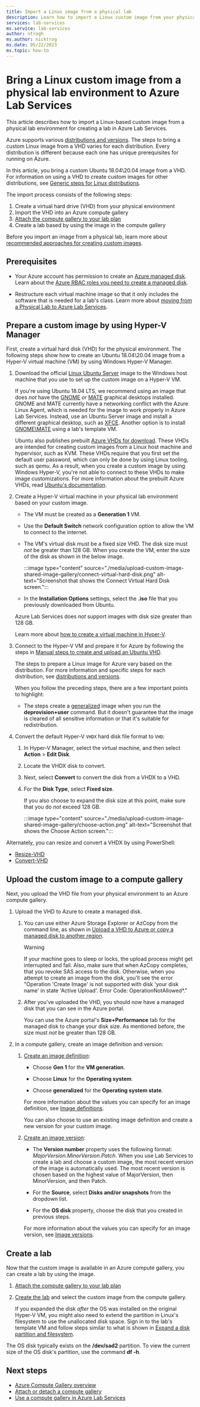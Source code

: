```yaml
---
title: Import a Linux image from a physical lab
description: Learn how to import a Linux custom image from your physical lab environment into Azure Lab Services.
services: lab-services
ms.service: lab-services
author: ntrogh
ms.author: nicktrog
ms.date: 05/22/2023
ms.topic: how-to
---
```


# Bring a Linux custom image from a physical lab environment to Azure Lab Services

This article describes how to import a Linux-based custom image from a physical lab environment for creating a lab in Azure Lab Services. 

Azure supports various [distributions and versions](/azure/virtual-machines/linux/create-upload-generic). The steps to bring a custom Linux image from a VHD varies for each distribution. Every distribution is different because each one has unique prerequisites for running on Azure.

In this article, you bring a custom Ubuntu 18.04\20.04 image from a VHD. For information on using a VHD to create custom images for other distributions, see [Generic steps for Linux distributions](/azure/virtual-machines/linux/create-upload-generic).

The import process consists of the following steps:

1. Create a virtual hard drive (VHD) from your physical environment
1. Import the VHD into an Azure compute gallery
1. [Attach the compute gallery to your lab plan](/azure/lab-services/how-to-attach-detach-shared-image-gallery)
1. Create a lab based by using the image in the compute gallery

Before you import an image from a physical lab, learn more about [recommended approaches for creating custom images](approaches-for-custom-image-creation.md).

## Prerequisites

- Your Azure account has permission to create an [Azure managed disk](/azure/virtual-machines/managed-disks-overview). Learn about the [Azure RBAC roles you need to create a managed disk](/azure/virtual-machines/windows/disks-upload-vhd-to-managed-disk-powershell#assign-rbac-role).

- Restructure each virtual machine image so that it only includes the software that is needed for a lab's class. Learn more about [moving from a Physical Lab to Azure Lab Services](./concept-migrating-physical-labs.md).

## Prepare a custom image by using Hyper-V Manager

First, create a virtual hard disk (VHD) for the physical environment. The following steps show how to create an Ubuntu 18.04\20.04 image from a Hyper-V virtual machine (VM) by using Windows Hyper-V Manager.

1. Download the official [Linux Ubuntu Server](https://ubuntu.com/server/docs) image to the Windows host machine that you use to set up the custom image on a Hyper-V VM.

    If you're using Ubuntu 18.04 LTS, we recommend using an image that does *not* have the [GNOME](https://www.gnome.org/) or [MATE](https://mate-desktop.org/) graphical desktops installed. GNOME and MATE currently have a networking conflict with the Azure Linux Agent, which is needed for the image to work properly in Azure Lab Services. Instead, use an Ubuntu Server image and install a different graphical desktop, such as [XFCE](https://www.xfce.org/).  Another option is to install [GNOME\MATE](https://aka.ms/azlabs/scripts/LinuxDesktop-GnomeMate) using a lab's template VM.
    
    Ubuntu also publishes prebuilt [Azure VHDs for download](https://cloud-images.ubuntu.com/). These VHDs are intended for creating custom images from a Linux host machine and hypervisor, such as KVM. These VHDs require that you first set the default user password, which can only be done by using Linux tooling, such as *qemu*. As a result, when you create a custom image by using Windows Hyper-V, you're not able to connect to these VHDs to make image customizations. For more information about the prebuilt Azure VHDs, read [Ubuntu's documentation](https://help.ubuntu.com/community/UEC/Images?_ga=2.114783623.1858181609.1624392241-1226151842.1623682781#QEMU_invocation).
    
1. Create a Hyper-V virtual machine in your physical lab environment based on your custom image.

    - The VM must be created as a **Generation 1** VM.
    - Use the **Default Switch** network configuration option to allow the VM to connect to the internet.
    - The VM's virtual disk must be a fixed size VHD. The disk size must *not* be greater than 128 GB. When you create the VM, enter the size of the disk as shown in the below image.

        :::image type="content" source="./media/upload-custom-image-shared-image-gallery/connect-virtual-hard-disk.png" alt-text="Screenshot that shows the Connect Virtual Hard Disk screen.":::

    - In the **Installation Options** settings, select the **.iso** file that you previously downloaded from Ubuntu.

    Azure Lab Services does *not* support images with disk size greater than 128 GB.

    Learn more about [how to create a virtual machine in Hyper-V](/windows-server/virtualization/hyper-v/get-started/create-a-virtual-machine-in-hyper-v).

1. Connect to the Hyper-V VM and prepare it for Azure by following the steps in [Manual steps to create and upload an Ubuntu VHD](/azure/virtual-machines/linux/create-upload-ubuntu#manual-steps).

    The steps to prepare a Linux image for Azure vary based on the distribution. For more information and specific steps for each distribution, see [distributions and versions](/azure/virtual-machines/linux/create-upload-generic).

    When you follow the preceding steps, there are a few important points to highlight:

    - The steps create a [generalized](/azure/virtual-machines/shared-image-galleries#generalized-and-specialized-images) image when you run the **deprovision+user** command. But it doesn't guarantee that the image is cleared of all sensitive information or that it's suitable for redistribution.

1. Convert the default Hyper-V `VHDX` hard disk file format to `VHD`:

    1. In Hyper-V Manager, select the virtual machine, and then select **Action** > **Edit Disk**.

    1. Locate the VHDX disk to convert.

    1. Next, select **Convert** to convert the disk from a VHDX to a VHD.

    1. For the **Disk Type**, select **Fixed size**.

        If you also choose to expand the disk size at this point, make sure that you do *not* exceed 128 GB.

        :::image type="content" source="./media/upload-custom-image-shared-image-gallery/choose-action.png" alt-text="Screenshot that shows the Choose Action screen.":::

Alternately, you can resize and convert a VHDX by using PowerShell:

- [Resize-VHD](/powershell/module/hyper-v/resize-vhd)
- [Convert-VHD](/powershell/module/hyper-v/convert-vhd)

## Upload the custom image to a compute gallery

Next, you upload the VHD file from your physical environment to an Azure compute gallery.

1. Upload the VHD to Azure to create a managed disk.

    1. You can use either Azure Storage Explorer or AzCopy from the command line, as shown in [Upload a VHD to Azure or copy a managed disk to another region](/azure/virtual-machines/windows/disks-upload-vhd-to-managed-disk-powershell).

        > [!WARNING]
        > If your machine goes to sleep or locks, the upload process might get interrupted and fail. Also, make sure that when AzCopy completes, that you revoke SAS access to the disk. Otherwise, when you attempt to create an image from the disk, you'll see the error "Operation 'Create Image' is not supported with disk 'your disk name' in state 'Active Upload'. Error Code: OperationNotAllowed*."

    1. After you've uploaded the VHD, you should now have a managed disk that you can see in the Azure portal.

        You can use the Azure portal's **Size+Performance** tab for the managed disk to change your disk size. As mentioned before, the size must *not* be greater than 128 GB.

1. In a compute gallery, create an image definition and version:

    1. [Create an image definition](/azure/virtual-machines/image-version):

        - Choose **Gen 1** for the **VM generation**.

        - Choose **Linux** for the **Operating system**.

        - Choose **generalized** for the **Operating system state**.

        For more information about the values you can specify for an image definition, see [Image definitions](/azure/virtual-machines/shared-image-galleries#image-definitions).

        You can also choose to use an existing image definition and create a new version for your custom image.

    1. [Create an image version](/azure/virtual-machines/image-version):

        - The **Version number** property uses the following format: *MajorVersion.MinorVersion.Patch*. When you use Lab Services to create a lab and choose a custom image, the most recent version of the image is automatically used. The most recent version is chosen based on the highest value of MajorVersion, then MinorVersion, and then Patch.

        - For the **Source**, select **Disks and/or snapshots** from the dropdown list.

        - For the **OS disk** property, choose the disk that you created in previous steps.

        For more information about the values you can specify for an image version, see [Image versions](/azure/virtual-machines/shared-image-galleries#image-versions).

## Create a lab

Now that the custom image is available in an Azure compute gallery, you can create a lab by using the image.

1. [Attach the compute gallery to your lab plan](./how-to-attach-detach-shared-image-gallery.md)

1. [Create the lab](tutorial-setup-lab.md) and select the custom image from the compute gallery.

    If you expanded the disk *after* the OS was installed on the original Hyper-V VM, you might also need to extend the partition in Linux's filesystem to use the unallocated disk space.  Sign in to the lab's template VM and follow steps similar to what is shown in [Expand a disk partition and filesystem](/azure/virtual-machines/linux/expand-disks#expand-a-disk-partition-and-filesystem).

The OS disk typically exists on the **/dev/sad2** partition. To view the current size of the OS disk's partition, use the command **df -h**.

## Next steps

- [Azure Compute Gallery overview](/azure/virtual-machines/shared-image-galleries)
- [Attach or detach a compute gallery](how-to-attach-detach-shared-image-gallery.md)
- [Use a compute gallery in Azure Lab Services](how-to-use-shared-image-gallery.md)
